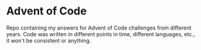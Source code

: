 # Advent of Code

Repo containing my answers for Advent of Code challenges from different years. Code was written in different points in time, different languages, etc., it won't be consistent or anything.
